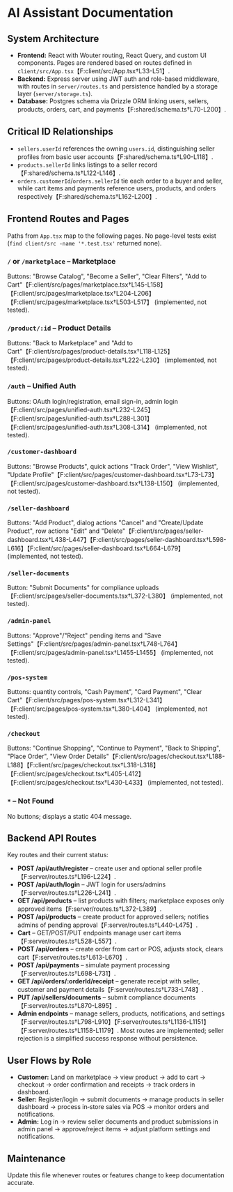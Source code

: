 # AI Assistant Documentation

## System Architecture
- **Frontend:** React with Wouter routing, React Query, and custom UI components. Pages are rendered based on routes defined in `client/src/App.tsx`【F:client/src/App.tsx†L33-L51】.
- **Backend:** Express server using JWT auth and role-based middleware, with routes in `server/routes.ts` and persistence handled by a storage layer (`server/storage.ts`).
- **Database:** Postgres schema via Drizzle ORM linking users, sellers, products, orders, cart, and payments【F:shared/schema.ts†L70-L200】.

## Critical ID Relationships
- `sellers.userId` references the owning `users.id`, distinguishing seller profiles from basic user accounts【F:shared/schema.ts†L90-L118】.
- `products.sellerId` links listings to a seller record【F:shared/schema.ts†L122-L146】.
- `orders.customerId`/`orders.sellerId` tie each order to a buyer and seller, while cart items and payments reference users, products, and orders respectively【F:shared/schema.ts†L162-L200】.

## Frontend Routes and Pages
Paths from `App.tsx` map to the following pages. No page-level tests exist (`find client/src -name '*.test.tsx'` returned none).

### `/` or `/marketplace` – Marketplace
Buttons: "Browse Catalog", "Become a Seller", "Clear Filters", "Add to Cart"【F:client/src/pages/marketplace.tsx†L145-L158】【F:client/src/pages/marketplace.tsx†L204-L206】【F:client/src/pages/marketplace.tsx†L503-L517】 (implemented, not tested).

### `/product/:id` – Product Details
Buttons: "Back to Marketplace" and "Add to Cart"【F:client/src/pages/product-details.tsx†L118-L125】【F:client/src/pages/product-details.tsx†L222-L230】 (implemented, not tested).

### `/auth` – Unified Auth
Buttons: OAuth login/registration, email sign-in, admin login【F:client/src/pages/unified-auth.tsx†L232-L245】【F:client/src/pages/unified-auth.tsx†L288-L301】【F:client/src/pages/unified-auth.tsx†L308-L314】 (implemented, not tested).

### `/customer-dashboard`
Buttons: "Browse Products", quick actions "Track Order", "View Wishlist", "Update Profile"【F:client/src/pages/customer-dashboard.tsx†L73-L73】【F:client/src/pages/customer-dashboard.tsx†L138-L150】 (implemented, not tested).

### `/seller-dashboard`
Buttons: "Add Product", dialog actions "Cancel" and "Create/Update Product", row actions "Edit" and "Delete"【F:client/src/pages/seller-dashboard.tsx†L438-L447】【F:client/src/pages/seller-dashboard.tsx†L598-L616】【F:client/src/pages/seller-dashboard.tsx†L664-L679】 (implemented, not tested).

### `/seller-documents`
Button: "Submit Documents" for compliance uploads【F:client/src/pages/seller-documents.tsx†L372-L380】 (implemented, not tested).

### `/admin-panel`
Buttons: "Approve"/"Reject" pending items and "Save Settings"【F:client/src/pages/admin-panel.tsx†L748-L764】【F:client/src/pages/admin-panel.tsx†L1455-L1455】 (implemented, not tested).

### `/pos-system`
Buttons: quantity controls, "Cash Payment", "Card Payment", "Clear Cart"【F:client/src/pages/pos-system.tsx†L312-L341】【F:client/src/pages/pos-system.tsx†L380-L404】 (implemented, not tested).

### `/checkout`
Buttons: "Continue Shopping", "Continue to Payment", "Back to Shipping", "Place Order", "View Order Details"【F:client/src/pages/checkout.tsx†L188-L188】【F:client/src/pages/checkout.tsx†L318-L318】【F:client/src/pages/checkout.tsx†L405-L412】【F:client/src/pages/checkout.tsx†L430-L433】 (implemented, not tested).

### `*` – Not Found
No buttons; displays a static 404 message.

## Backend API Routes
Key routes and their current status:
- **POST /api/auth/register** – create user and optional seller profile【F:server/routes.ts†L196-L224】.
- **POST /api/auth/login** – JWT login for users/admins【F:server/routes.ts†L226-L241】.
- **GET /api/products** – list products with filters; marketplace exposes only approved items【F:server/routes.ts†L372-L389】.
- **POST /api/products** – create product for approved sellers; notifies admins of pending approval【F:server/routes.ts†L440-L475】.
- **Cart** – GET/POST/PUT endpoints manage user cart items【F:server/routes.ts†L528-L557】.
- **POST /api/orders** – create order from cart or POS, adjusts stock, clears cart【F:server/routes.ts†L613-L670】.
- **POST /api/payments** – simulate payment processing【F:server/routes.ts†L698-L731】.
- **GET /api/orders/:orderId/receipt** – generate receipt with seller, customer and payment details【F:server/routes.ts†L733-L748】.
- **PUT /api/sellers/documents** – submit compliance documents【F:server/routes.ts†L870-L895】.
- **Admin endpoints** – manage sellers, products, notifications, and settings【F:server/routes.ts†L798-L910】【F:server/routes.ts†L1136-L1151】【F:server/routes.ts†L1158-L1179】.
Most routes are implemented; seller rejection is a simplified success response without persistence.

## User Flows by Role
- **Customer:** Land on marketplace → view product → add to cart → checkout → order confirmation and receipts → track orders in dashboard.
- **Seller:** Register/login → submit documents → manage products in seller dashboard → process in‑store sales via POS → monitor orders and notifications.
- **Admin:** Log in → review seller documents and product submissions in admin panel → approve/reject items → adjust platform settings and notifications.

## Maintenance
Update this file whenever routes or features change to keep documentation accurate.
